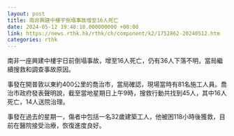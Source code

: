 ```yaml
---
layout: post
title: 南非興建中樓宇倒塌事故增至16人死亡
date: 2024-05-12 19:48:10.000000000 +08:00
link: https://news.rthk.hk/rthk/ch/component/k2/1752862-20240512.htm
categories: rthk
---
```


南非一座興建中樓宇日前倒塌事故，增至16人死亡，仍有36人下落不明，當局繼續搜救和調查事故原因。

事發在開普敦以東約400公里的喬治市，當局確認，現場當時有81名施工人員。喬治市政府發表聲明說，截至當地星期日上午9時，搜救行動共找到45人，其中16人死亡，14人送院治理。

事發在過去的星期一，傷者中包括一名32歲建築工人，他被困118小時後獲救，目前在醫院接受治療，恢復進度良好。
